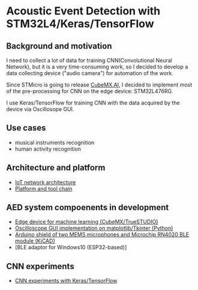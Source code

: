 # Acoustic Event Detection with STM32L4/Keras/TensorFlow

## Background and motivation

I need to collect a lot of data for training CNN(Convolutional Neural Network), but it is a very time-consuming work, so I decided to develop a data collecting device ("audio camera") for automation of the work.

Since STMicro is going to release [CubeMX.AI](https://www.st.com/content/st_com/en/about/innovation---technology/artificial-intelligence.html), I decided to implement most of the pre-processing for CNN on the edge device: STM32L476RG.

I use Keras/TensorFlow for training CNN with the data acquired by the device via Oscillosope GUI.

## Use cases

- musical instruments recognition
- human activity recognition

## Architecture and platform

- [IoT network architecture](./NETWORK.md)
- [Platform and tool chain](./PLATFORM.md)

## AED system compoenents in development

- [Edge device for machine learning (CubeMX/TrueSTUDIO)](./stm32)
- [Oscilloscope GUI implementation on matplotlib/Tkinter (Python)](./oscilloscope)
- [Arduino shield of two MEMS microphones and Microchip RN4020 BLE module (KiCAD)](./kicad)
- [BLE adaptor for Windows10 (ESP32-based)]

## CNN experiments

- [CNN experiments with Keras/TensorFlow](./tensorflow)
